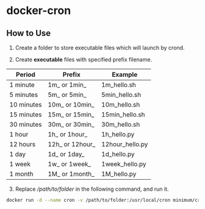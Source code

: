 # docker-cron

## How to Use

1. Create a folder to store executable files which will launch by crond.

2. Create **executable** files with specified prefix filename.

Period | Prefix | Example
------ | ------ | -------
1 minute | 1m\_ or 1min\_ | 1m\_hello.sh
5 minutes | 5m\_ or 5min\_ | 5min\_hello.sh
10 minutes | 10m\_ or 10min\_ | 10m\_hello.sh
15 minutes | 15m\_ or 15min\_ | 15min\_hello.sh
30 minutes | 30m\_ or 30min\_ | 30m\_hello.sh
1 hour | 1h\_ or 1hour\_ | 1h\_hello.py
12 hours | 12h\_ or 12hour\_ | 12hour\_hello.py
1 day | 1d\_ or 1day\_ | 1d\_hello.py
1 week | 1w\_ or 1week\_ | 1week\_hello.py
1 month | 1M\_ or 1month\_ | 1M\_hello.py

3. Replace _/path/to/folder_ in the following command, and run it.

```sh
docker run -d --name cron -v /path/to/folder:/usr/local/cron minimum/cron:py3
```

